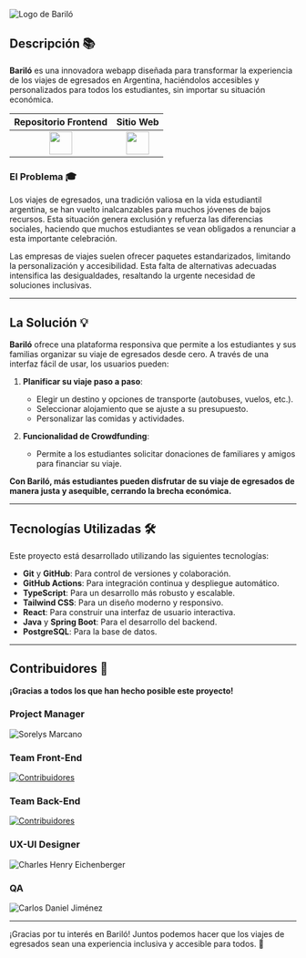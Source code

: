 ![Logo de Bariló](https://github.com/igrowker/i003-barilo-front/blob/develop/src/assets/images/imago.svg)

## Descripción 📚

**Bariló** es una innovadora webapp diseñada para transformar la experiencia de los viajes de egresados en Argentina, haciéndolos accesibles y personalizados para todos los estudiantes, sin importar su situación económica.

| Repositorio Frontend | Sitio Web |
|:-----------------------------------------------------------------------------:|:------------------------------------------------:|
| <a href="https://github.com/igrowker/i003-barilo-front"><img src="https://img.icons8.com/?size=100&id=efFfwotdkiU5&format=png&color=000000" width="40" height="40"/></a> | <a href="https://barilo.vercel.app/"><img src="https://cdn-icons-png.flaticon.com/512/5602/5602732.png" width="40" height="40"/></a> |

### El Problema 🎓

Los viajes de egresados, una tradición valiosa en la vida estudiantil argentina, se han vuelto inalcanzables para muchos jóvenes de bajos recursos. Esta situación genera exclusión y refuerza las diferencias sociales, haciendo que muchos estudiantes se vean obligados a renunciar a esta importante celebración.

Las empresas de viajes suelen ofrecer paquetes estandarizados, limitando la personalización y accesibilidad. Esta falta de alternativas adecuadas intensifica las desigualdades, resaltando la urgente necesidad de soluciones inclusivas.

---

## La Solución 💡

**Bariló** ofrece una plataforma responsiva que permite a los estudiantes y sus familias organizar su viaje de egresados desde cero. A través de una interfaz fácil de usar, los usuarios pueden:

1. **Planificar su viaje paso a paso**:
    - Elegir un destino y opciones de transporte (autobuses, vuelos, etc.).
    - Seleccionar alojamiento que se ajuste a su presupuesto.
    - Personalizar las comidas y actividades.

2. **Funcionalidad de Crowdfunding**:
    - Permite a los estudiantes solicitar donaciones de familiares y amigos para financiar su viaje.

**Con Bariló, más estudiantes pueden disfrutar de su viaje de egresados de manera justa y asequible, cerrando la brecha económica.**

---

## Tecnologías Utilizadas 🛠️

Este proyecto está desarrollado utilizando las siguientes tecnologías:

- **Git** y **GitHub**: Para control de versiones y colaboración.
- **GitHub Actions**: Para integración continua y despliegue automático.
- **TypeScript**: Para un desarrollo más robusto y escalable.
- **Tailwind CSS**: Para un diseño moderno y responsivo.
- **React**: Para construir una interfaz de usuario interactiva.
- **Java** y **Spring Boot**: Para el desarrollo del backend.
- **PostgreSQL**: Para la base de datos.

---

## Contribuidores 🤝

**¡Gracias a todos los que han hecho posible este proyecto!**

### Project Manager

![Sorelys Marcano](https://github.com/Sore08.png?size=60)

### Team Front-End
[![Contribuidores](https://contrib.rocks/image?repo=igrowker/i003-barilo-front&max=500&columns=20)](https://github.com/igrowker/i003-barilo-front/graphs/contributors)

### Team Back-End
[![Contribuidores](https://contrib.rocks/image?repo=igrowker/i003-barilo-back&max=500&columns=20)](https://github.com/igrowker/i003-barilo-back/graphs/contributors)

### UX-UI Designer

![Charles Henry Eichenberger](https://github.com/eichenbergerche.png?size=60)

### QA

![Carlos Daniel Jiménez](https://github.com/CarlosDaniel661.png?size=60)

---

¡Gracias por tu interés en Bariló! Juntos podemos hacer que los viajes de egresados sean una experiencia inclusiva y accesible para todos. 🚀
